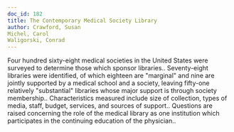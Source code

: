 ```yaml
---
doc_id: 182
title: The Contemporary Medical Society Library
author: Crawford, Susan
Michel, Carol
Waligorski, Conrad
---
```


Four hundred sixty-eight medical societies  in the United States were
surveyed to determine those which sponsor libraries.. Seventy-eight libraries
were identified, of which eighteen are "marginal" and nine are jointly
supported by a medical school and a society, leaving fifty-one relatively
"substantial" libraries whose major support is through society membership..
Characteristics measured include size of collection, types of media, staff,
budget, services, and sources of support.. Questions are raised concerning
the role of the medical library as one institution which participates in the
continuing education of the physician..